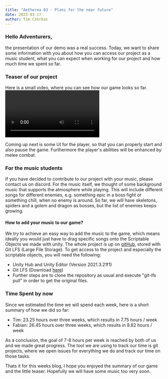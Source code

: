 ```yaml
---
title: "Aetherea 03 - Plans for the near future"
date: 2023-03-17
author: Tim Czerkas
---
```


### Hello Adventurers,


the presentation of our demo was a real success. Today, we want to share some information with you about how you can access our project as a music student, what you can expect when working for our project and how much time we spent so far.

### Teaser of our project

Here is a small video, where you can see how our game looks so far. 
<video src="https://user-images.githubusercontent.com/85937078/228000912-3971d500-29e7-4634-92d0-9470a7736a74.mp4" controls="controls" style="max-width: 730px;">
</video>

Coming up next is some UI for the player, so that you can properly start and also pause the game. Furthermore the player's abilities will be enhanced by melee combat.

### For the music students

If you have decided to contribute to our project with your music, please contact us on discord. For the music itself, we thought of some background music that supports the atmosphere while playing. This will include different songs for different enemies, e.g. something epic in a boss fight or something chill, when no enemy is around. So far, we will have skeletons, spiders and a golem and dragon as bosses, but the list of enemies keeps growing.

#### How to add your music to our game?
We try to achieve an easy way to add the music to the game, which means ideally you would just have to drag specific songs onto the Scriptable Objects we made with unity.
The whole project is up on [gitHub](https://github.com/Aetherea/Aetherea-Game), stored with Git LFS (Large File Storage). To get access to the project and especially the scriptable objects, you will need the following:
- Unity Hub and Unity Editor (Version 2021.3.21f1)
- Git LFS (Download [here](https://git-lfs.com/))
- Further steps are to clone the repository as usual and execute "git-lfs pull" in order to get the original files.

### Time Spent by now

Since we estimated the time we will spend each week, here is a short summary of how we did so far:
- Tim: 23.25 hours over three weeks, which results in 7.75 hours / week
- Fabian: 26.45 hours over three weeks, which results in 8.82 hours / week

As a conclusion, the goal of 7-8 hours per week is reached by both of us and we made great progress. The tool we are using to track our time is git projects, where we open issues for everything we do and track our time on those tasks.

Thats it for this weeks blog, I hope you enjoyed the summary of our game and the little teaser. Hopefully we will have some music too very soon.
